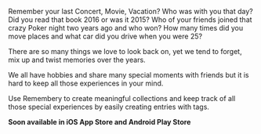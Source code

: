 Remember your last Concert, Movie, Vacation? Who was with you that day? Did you read that book 2016 or was it 2015? Who of your friends joined that crazy Poker night two years ago and who won? How many times did you move places and what car did you drive when you were 25?

There are so many things we love to look back on, yet we tend to forget, mix up and twist memories over the years.

We all have hobbies and share many special moments with friends but it is hard to keep all those experiences in your mind.

Use Remembery to create meaningful collections and keep track of all those special experiences by easily creating entries with tags.

**Soon available in iOS App Store and Android Play Store**


